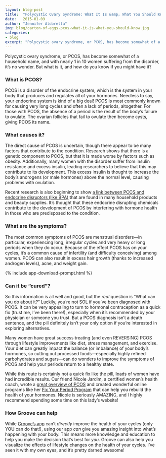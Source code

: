 ```yaml
---
layout: blog-post
title:  "Polycystic Ovary Syndrome: What It Is &amp; What You Should Know"
date:   2015-01-09
author: "Jennifer Aldoretta"
img: blog/carton-of-eggs-pcos-what-it-is-what-you-should-know.jpg
categories:
- blog
excerpt: "Polycystic ovary syndrome, or PCOS, has become somewhat of a household name, and with nearly 1 in 10 women suffering from the disorder, it&rsquo;s no wonder. But what is it, and how do you know if you might have it? ..."
---
```


Polycystic ovary syndrome, or PCOS, has become somewhat of a household name, and with nearly 1 in 10 women suffering from the disorder, it&rsquo;s no wonder. But what is it, and how do you know if you might have it?

### What is PCOS? ###

PCOS is a disorder of the endocrine system, which is the system in your body that produces and regulates all of your hormones. Needless to say, your endocrine system is kind of a big deal! PCOS is most commonly known for causing very long cycles and often a lack of periods, altogether. For those with PCOS, the absence of a period is the result of the body&rsquo;s failure to ovulate. The ovarian follicles that fail to ovulate then become cysts, giving PCOS its name.

### What causes it? ###

The direct cause of PCOS is uncertain, though there appear to be many factors that contribute to the condition. Research shows that there is a genetic component to PCOS, but that it is made worse by factors such as obesity. Additionally, many women with the disorder suffer from insulin resistance and excess insulin, leading researchers to believe that this may contribute to its development. This excess insulin is thought to increase the body&rsquo;s androgens (or male hormones) above the normal level, causing problems with ovulation.

Recent research is also beginning to show <a class="text-link" target="_blank" href="https://www.endocrine.org/news-room/press-release-archives/2010/women-with-polycystic-ovary-syndrome-have-higher-bpa-blood-levels">a link between PCOS and endocrine disruptors (like BPA)</a> that are found in many household products and beauty supplies. It&rsquo;s thought that these endocrine disrupting chemicals contribute to the development of PCOS by interfering with hormone health in those who are predisposed to the condition.

### What are the symptoms? ###

The most common symptoms of PCOS are menstrual disorders&mdash;in particular, experiencing long, irregular cycles and very heavy or long periods when they do occur. Because of the effect PCOS has on your cycles, it&rsquo;s a common cause of infertility (and difficulty conceiving) among women. PCOS can also result in excess hair growth (thanks to increased androgen levels), acne, and weight gain.

{% include app-download-prompt.html %}

### Can it be &ldquo;cured&rdquo;? ### 

So this information is all well and good, but the *real* question is &ldquo;What can you do about it?&rdquo; Luckily, you&rsquo;re not SOL if you&rsquo;ve been diagnosed with PCOS. It can be very appealing to turn to hormonal contraception as a quick fix (trust me, I&rsquo;ve been there!), especially when it&rsquo;s recommended by your physician or someone you trust. But a PCOS diagnosis isn&rsquo;t a death sentence, and the pill definitely isn&rsquo;t your only option if you&rsquo;re interested in exploring alternatives.

Many women have great success treating (and even REVERSING) PCOS through lifestyle improvements like diet, stress management, and exercise. Your diet can greatly impact the balance (or imbalance) of your body&rsquo;s hormones, so cutting out processed foods&mdash;especially highly refined carbohydrates and sugars&mdash;can do wonders to improve the symptoms of PCOS and help your periods return to a healthy state.

While this route is certainly not a quick fix like the pill, loads of women have had incredible results. Our friend Nicole Jardim, a certified women&rsquo;s health coach, wrote a <a class="text-link" target="_blank" href="http://nicolejardim.com/cause-of-infertility-polycystic-ovarian-syndrome-pcos-pcos-treatment/">great overview of PCOS</a> and created wonderful online programs like her <a class="text-link" target="_blank" href="http://fixyourperiod.com/">Fix Your Period Program</a> that can help you rebuild the health of your hormones. Nicole is seriously AMAZING, and I highly recommend spending some time on this lady&rsquo;s website!

### How Groove can help ###
 
While <a class="text-link" target="_blank" href="https://itunes.apple.com/app/id831795151">Groove&rsquo;s app</a> can&rsquo;t *directly* improve the health of your cycles (only YOU can do that!), using our app *can* give you amazing insight into what&rsquo;s happening with your body. This means more knowledge and education to help you make the decision that&rsquo;s best for *you*. Groove can also help you visualize the effects of lifestyle changes on the health of your cycles. I&rsquo;ve seen it with my own eyes, and it&rsquo;s pretty darned awesome!
